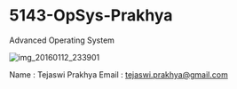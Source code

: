# 5143-OpSys-Prakhya
Advanced Operating System

![img_20160112_233901](https://cloud.githubusercontent.com/assets/16827456/12498086/81c680d4-c065-11e5-87c3-47ae0c5d8e9d.jpg)


Name : Tejaswi Prakhya
Email : tejaswi.prakhya@gmail.com
